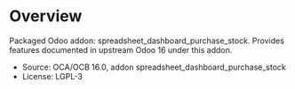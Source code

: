 # Overview

Packaged Odoo addon: spreadsheet_dashboard_purchase_stock. Provides features documented in upstream Odoo 16 under this addon.

- Source: OCA/OCB 16.0, addon spreadsheet_dashboard_purchase_stock
- License: LGPL-3
